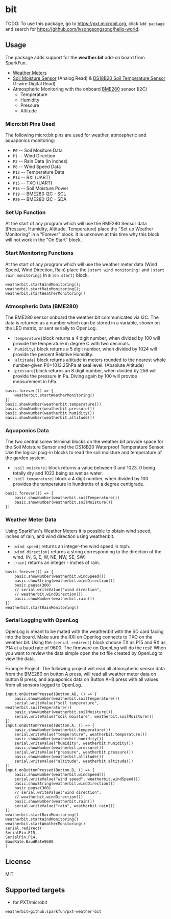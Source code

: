 # bit

TODO: To use this package, go to https://pxt.microbit.org, click ``Add package`` and search for https://github.com/lvsongsongsong/hello-world.

## Usage

The package adds support for the **weather:bit** add-on board from SparkFun.

* [Weather Meters](https://www.sparkfun.com/products/8942)
* [Soil Moisture Sensor](https://www.sparkfun.com/products/13322) (Analog Read) & [DS18B20 Soil Temperature Sensor](https://www.sparkfun.com/products/11050) (1-wire Digital Read)
* Atmospheric Monitoring with the onboard [BME280](https://cdn.sparkfun.com/assets/learn_tutorials/4/1/9/BST-BME280_DS001-10.pdf) sensor (I2C)
	* Temperature
	* Humidity
	* Pressure
	* Altitude	

### Micro:bit Pins Used 

The following micro:bit pins are used for weather, atmospheric and aquaponics monitoring:  

* ``P0`` -- Soil Mositure Data 
* ``P1`` -- Wind Direction 
* ``P2`` -- Rain Data (in inches)
* ``P8`` -- Wind Speed Data 
* ``P12`` -- Temperature Data 
* ``P14`` -- RXI (UART)
* ``P15`` -- TXO (UART)
* ``P16`` -- Soil Moisture Power 
* ``P19`` -- BME280 I2C - SCL
* ``P20`` -- BME280 I2C - SDA 

### Set Up Function
At the start of any program which will use the BME280 Sensor data (Pressure, Humidity, Altitude, Temperature) place the "Set up Weather Monitoring" in a "Forever" block. 
It is unknown at this time why this block will not work in the "On Start" block. 

### Start Monitoring Functions 

At the start of any program which will use the 
weather meter data (Wind Speed, Wind Direction, Rain) 
place the ``|start wind monitoring|`` and ``|start rain monitoring|`` 
in a ``|on start|`` block. 

```blocks
weatherbit.startWindMonitoring();
weatherbit.startRainMonitoring();
weatherbit.startWeatherMonitoring()
```

### Atmospheric Data (BME280)

The BME280 sensor onboard the weather:bit communicates via I2C. The data is returned as a number which can be stored in a variable, shown on the LED matrix, or sent serially to OpenLog. 
* ``|temperature|``block returns a 4 digit number, when divided by 100 will provide the temperature in degree C with two decimals.
* ``|humidity|`` block returns a 5 digit number, when divided by 1024 will provide the percent Relative Humidity.
* ``|altitude|`` block returns altitude in meters rounded to the nearest whole number-given P0=1013.25hPa at seal level. (Absolute Altitude)
* ``|pressure|``block returns an 8 digit number, when divided by 256 will provide the pressure in Pa. Diving again by 100 will provide measurement in hPa.


```blocks
basic.forever(() => {
    weatherbit.startWeatherMonitoring()
})
basic.showNumber(weatherbit.temperature())
basic.showNumber(weatherbit.pressure())
basic.showNumber(weatherbit.humidity())
basic.showNumber(weatherbit.altitude())

```

### Aquaponics Data 

The two central screw terminal blocks on the weather:bit provide space for the Soil Moisture Sensor and the DS18B20 Waterproof Temperature Sensor. Use the logical plug-in blocks to read 
the soil moisture and temperature of the garden system.
* ``|soil moisture|`` block returns a value between 0 and 1023. 0 being totally dry and 1023 being as wet as water. 
* ``|soil temperature|`` block a 4 digit number, when divided by 100 provides the temperature in hundreths of a degree centigrade. 

```blocks
basic.forever(() => {
    basic.showNumber(weatherbit.soilTemperature())
    basic.showNumber(weatherbit.soilMoisture())
})
```

### Weather Meter Data

Using SparkFun's Weather Meters it is possible to obtain wind speed, inches of rain, and wind direction using weather:bit. 
* ``|wind speed|`` returns an integer-the wind speed in mph.
* ``|wind direction|`` returns a string corresponding to the direction of the wind. (N, S, E, W, NE, NW, SE, SW)
* ``|rain|`` returns an integer - inches of rain.

```blocks
basic.forever(() => {
    basic.showNumber(weatherbit.windSpeed())
    basic.showString(weatherbit.windDirection())
    basic.pause(300)
    // serial.writeValue("wind direction",
    // weatherbit.windDirection())
    basic.showNumber(weatherbit.rain())
})
weatherbit.startRainMonitoring()
```

### Serial Logging with OpenLog

OpenLog is meant to be mated with the weather:bit with the SD card facing into the board. Make sure the RXI on Openlog connects to TXO on the weather:bit. 
Using the ``|serial redirect|`` block
choose TX as P15 and RX as P14 at a baud rate of 9600. 
The firmware on OpenLog will do the rest! 
When you want to review the data simple open the txt file created by OpenLog to view the data. 

Example Project:
The following project will read all atmospheric sensor data from the BME280 on button A press, will read all weather meter data on button B press, and aquaponics data on Button A+B press 
with all values from all sensors logged to OpenLog. 

```blocks
input.onButtonPressed(Button.AB, () => {
    basic.showNumber(weatherbit.soilTemperature())
    serial.writeValue("soil temperature", weatherbit.soilTemperature())
    basic.showNumber(weatherbit.soilMoisture())
    serial.writeValue("soil moisture", weatherbit.soilMoisture())
})
input.onButtonPressed(Button.A, () => {
    basic.showNumber(weatherbit.temperature())
    serial.writeValue("temperature", weatherbit.temperature())
    basic.showNumber(weatherbit.humidity())
    serial.writeValue("humidity", weatherbit.humidity())
    basic.showNumber(weatherbit.pressure())
    serial.writeValue("pressure", weatherbit.pressure())
    basic.showNumber(weatherbit.altitude())
    serial.writeValue("altitude", weatherbit.altitude())
})
input.onButtonPressed(Button.B, () => {
    basic.showNumber(weatherbit.windSpeed())
    serial.writeValue("wind speed", weatherbit.windSpeed())
    basic.showString(weatherbit.windDirection())
    basic.pause(300)
    // serial.writeValue("wind direction",
    // weatherbit.windDirection())
    basic.showNumber(weatherbit.rain())
    serial.writeValue("rain", weatherbit.rain())
})
weatherbit.startRainMonitoring()
weatherbit.startWindMonitoring()
weatherbit.startWeatherMonitoring()
serial.redirect(
SerialPin.P15,
SerialPin.P14,
BaudRate.BaudRate9600
)
```

## License

MIT

## Supported targets

* for PXT/microbit

```package
weatherbit=github:sparkfun/pxt-weather-bit
```
